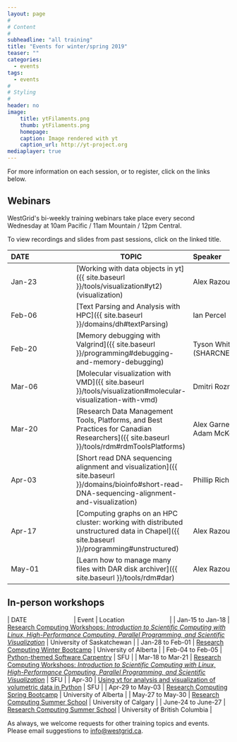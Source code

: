 ```yaml
---
layout: page
#
# Content
#
subheadline: "all training"
title: "Events for winter/spring 2019"
teaser: ""
categories:
  - events
tags:
  - events
#
# Styling
#
header: no
image:
    title: ytFilaments.png
    thumb: ytFilaments.png
    homepage:
    caption: Image rendered with yt
    caption_url: http://yt-project.org
mediaplayer: true
---
```


For more information on each session, or to register, click on the links below.

## Webinars

WestGrid's bi-weekly training webinars take place every second Wednesday at 10am Pacific / 11am Mountain
/ 12pm Central.

To view recordings and slides from past sessions, click on the linked title.

| DATE&nbsp;&nbsp;&nbsp;&nbsp;&nbsp;&nbsp;&nbsp;&nbsp;&nbsp;&nbsp;&nbsp;&nbsp;&nbsp;&nbsp;&nbsp;&nbsp;&nbsp;&nbsp;&nbsp;&nbsp;&nbsp; | TOPIC | Speaker&nbsp;&nbsp;&nbsp;&nbsp;&nbsp;&nbsp;&nbsp;&nbsp;&nbsp;&nbsp;&nbsp;&nbsp;&nbsp;&nbsp;&nbsp;&nbsp;&nbsp;&nbsp;&nbsp;&nbsp;&nbsp;&nbsp;&nbsp;&nbsp;&nbsp;&nbsp;&nbsp; |
| ------------- | --------------- | ----------------- |
| Jan-23 | [Working with data objects in yt]({{ site.baseurl }}/tools/visualization#yt2) (visualization) | Alex Razoumov |
| Feb-06 | [Text Parsing and Analysis with HPC]({{ site.baseurl }}/domains/dh#textParsing)| Ian Percel |
| Feb-20 | [Memory debugging with Valgrind]({{ site.baseurl }}/programming#debugging-and-memory-debugging) | Tyson Whitehead (SHARCNET) |
| Mar-06 | [Molecular visualization with VMD]({{ site.baseurl }}/tools/visualization#molecular-visualization-with-vmd) | Dmitri Rozmanov |
| Mar-20 | [Research Data Management Tools, Platforms, and Best Practices for Canadian Researchers]({{ site.baseurl }}/tools/rdm#rdmToolsPlatforms) | Alex Garnett (SFU) and Adam McKenzie |
| Apr-03 | [Short read DNA sequencing alignment and visualization]({{ site.baseurl }}/domains/bioinfo#short-read-DNA-sequencing-alignment-and-visualization) | Phillip Richmond (UBC) |
| Apr-17 | [Computing graphs on an HPC cluster: working with distributed unstructured data in Chapel]({{ site.baseurl }}/programming#unstructured) | Alex Razoumov |
| May-01 | [Learn how to manage many files with DAR disk archiver]({{ site.baseurl }}/tools/rdm#dar) | Alex Razoumov |

## In-person workshops

| DATE&nbsp;&nbsp;&nbsp;&nbsp;&nbsp;&nbsp;&nbsp;&nbsp;&nbsp;&nbsp;&nbsp;&nbsp;&nbsp;&nbsp;&nbsp;&nbsp;&nbsp;&nbsp;&nbsp;&nbsp;&nbsp;&nbsp;&nbsp;&nbsp;&nbsp;&nbsp; | Event | Location&nbsp;&nbsp;&nbsp;&nbsp;&nbsp;&nbsp;&nbsp;&nbsp;&nbsp;&nbsp;&nbsp;&nbsp;&nbsp;&nbsp;&nbsp;&nbsp;&nbsp;&nbsp;&nbsp;&nbsp;&nbsp;&nbsp;&nbsp;&nbsp;&nbsp; |
| Jan-15 to Jan-18 | [Research Computing Workshops: *Introduction to Scientific Computing with Linux, High-Performance Computing, Parallel Programming, and Scientific Visualization*](https://www.eventbrite.ca/e/research-computing-workshops-university-of-saskatchewan-registration-52948538504) | University of Saskatchewan |
| Jan-28 to Feb-01 | [Research Computing Winter Bootcamp](https://ist.ualberta.ca/blog/news/get-ready-research-computing-winter-bootcamp) | University of Alberta |
| Feb-04 to Feb-05 | [Python-themed Software Carpentry](https://computecanada.github.io/2019-02-04-sfu) | SFU |
| Mar-18 to Mar-21 | [Research Computing Workshops: *Introduction to Scientific Computing with Linux, High-Performance Computing, Parallel Programming, and Scientific Visualization*](https://www.eventbrite.ca/e/research-computing-workshops-simon-fraser-university-big-data-hub-registration-56308425015) | SFU |
| Apr-30 | [Using yt for analysis and visualization of volumetric data in Python](https://github.com/sciprog-sfu/sciprog-sfu.github.io/issues/200) | SFU |
| Apr-29 to May-03 | [Research Computing Spring Bootcamp](https://ist.ualberta.ca/blog/news/get-ready-research-computing-spring-bootcamp) | University of Alberta |
| May-27 to May-30 | [Research Computing Summer School](http://bit.ly/calgarySchool19) | University of Calgary |
| June-24 to June-27 | [Research Computing Summer School](http://bit.ly/ubcSchool19) | University of British Columbia |

As always, we welcome requests for other training topics and events. Please email suggestions to
info@westgrid.ca.
